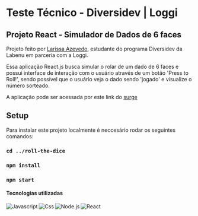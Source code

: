 # Teste Técnico - Diversidev | Loggi
## Projeto React - Simulador de Dados de 6 faces

Projeto feito por [Larissa Azevedo](https://www.linkedin.com/in/larissa-de-castro-azevedo-61b78115a/), estudante do programa Diversidev da Labenu em parceria com a Loggi.

Essa aplicação React.js busca simular o rolar de um dado de 6 faces e possui interface de interação com o usuário através de um botão 'Press to Roll!', sendo possível que o usuário veja o dado sendo 'jogado' e visualize o número sorteado.

A aplicação pode ser acessada por este link do [surge](http://jagged-sheep.surge.sh/)


## Setup

Para instalar este projeto localmente é neccesário rodar os seguintes comandos:
### `cd ../roll-the-dice`

### `npm install`

### `npm start`


#### Tecnologias utilizadas

<img align="left" alt = 'Javascript' src="https://img.shields.io/badge/JavaScript-F7DF1E?style=for-the-badge&logo=javascript&logoColor=black"/>
<img align="left" alt = 'Css' src="https://img.shields.io/badge/CSS-239120?&style=for-the-badge&logo=css3&logoColor=white"/>
<img align="left" alt='Node.js'  src="https://img.shields.io/badge/Node.js-43853D?style=for-the-badge&logo=node.js&logoColor=white"/>
<img align="left" alt='React' src="https://img.shields.io/badge/React-20232A?style=for-the-badge&logo=react&logoColor=61DAFB"/>




